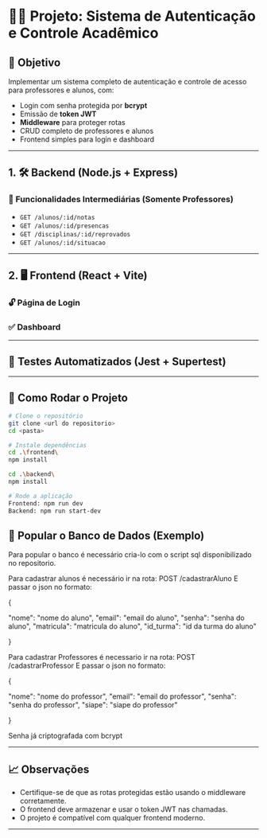 # 🧑‍🏫 Projeto: Sistema de Autenticação e Controle Acadêmico

## 🌟 Objetivo

Implementar um sistema completo de autenticação e controle de acesso para professores e alunos, com:

* Login com senha protegida por **bcrypt**
* Emissão de **token JWT**
* **Middleware** para proteger rotas
* CRUD completo de professores e alunos
* Frontend simples para login e dashboard

---

## 1. 🛠️ Backend (Node.js + Express)

### 🧹 Funcionalidades Intermediárias (Somente Professores)

* `GET /alunos/:id/notas`
* `GET /alunos/:id/presencas`
* `GET /disciplinas/:id/reprovados`
* `GET /alunos/:id/situacao`

---

## 2. 🖥️ Frontend (React + Vite)

### 🔓 Página de Login
### ✅ Dashboard

---

## 🤮 Testes Automatizados (Jest + Supertest)

---

## 📁 Como Rodar o Projeto

```bash
# Clone o repositório
git clone <url do repositorio>
cd <pasta>

# Instale dependências
cd .\frontend\
npm install

cd .\backend\
npm install

# Rode a aplicação
Frontend: npm run dev
Backend: npm run start-dev

```

## 🔹 Popular o Banco de Dados (Exemplo)

Para popular o banco é necessário cria-lo com o script sql disponibilizado no repositorio.

Para cadastrar alunos é necessário ir na rota: POST /cadastrarAluno
E passar o json no formato:

{

"nome": "nome do aluno",
"email": "email do aluno",
"senha": "senha do aluno",
"matricula": "matricula do aluno",
"id_turma": "id da turma do aluno"

}

Para cadastrar Professores é necessario ir na rota: POST /cadastrarProfessor
E passar o json no formato: 

{

"nome": "nome do professor",
"email": "email do professor",
"senha": "senha do professor",
"siape": "siape do professor"

}

Senha já criptografada com bcrypt

---

## 📈 Observações

* Certifique-se de que as rotas protegidas estão usando o middleware corretamente.
* O frontend deve armazenar e usar o token JWT nas chamadas.
* O projeto é compatível com qualquer frontend moderno.
---
